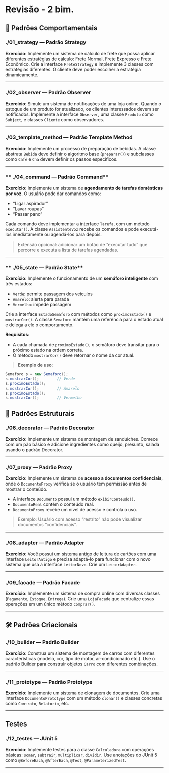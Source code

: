 # Revisão - 2 bim.

## 🔁 Padrões Comportamentais

### ./01\_strategy — **Padrão Strategy**

**Exercício**:
Implemente um sistema de cálculo de frete que possa aplicar diferentes estratégias de cálculo: Frete Normal, Frete Expresso e Frete Econômico.
Crie a interface `FreteStrategy` e implemente 3 classes com estratégias diferentes. O cliente deve poder escolher a estratégia dinamicamente.

---

### ./02\_observer — **Padrão Observer**

**Exercício**:
Simule um sistema de notificações de uma loja online. Quando o estoque de um produto for atualizado, os clientes interessados devem ser notificados.
Implemente a interface `Observer`, uma classe `Produto` como `Subject`, e classes `Cliente` como observadores.

---

### ./03\_template\_method — **Padrão Template Method**

**Exercício**:
Implemente um processo de preparação de bebidas. A classe abstrata `Bebida` deve definir o algoritmo base (`preparar()`) e subclasses como `Café` e `Chá` devem definir os passos específicos.

---

###  ** ./04\_command — Padrão Command**

**Exercício**:
Implemente um sistema de **agendamento de tarefas domésticas por voz**. O usuário pode dar comandos como:

* “Ligar aspirador”
* “Lavar roupas”
* “Passar pano”

Cada comando deve implementar a interface `Tarefa`, com um método `executar()`.
A classe `AssistenteVoz` recebe os comandos e pode executá-los imediatamente ou agendá-los para depois.

> Extensão opcional: adicionar um botão de “executar tudo” que percorre e executa a lista de tarefas agendadas.

---

###  ** ./05\_state — Padrão State**

**Exercício**:
Implemente o funcionamento de um **semáforo inteligente** com três estados:

* `Verde`: permite passagem dos veículos
* `Amarelo`: alerta para parada
* `Vermelho`: impede passagem

Crie a interface `EstadoSemaforo` com métodos como `proximoEstado()` e `mostrarCor()`.
A classe `Semaforo` mantém uma referência para o estado atual e delega a ele o comportamento.

**Requisitos**:

* A cada chamada de `proximoEstado()`, o semáforo deve transitar para o próximo estado na ordem correta.
* O método `mostrarCor()` deve retornar o nome da cor atual.

> **Exemplo de uso**:

```java
Semaforo s = new Semaforo();
s.mostrarCor();        // Verde
s.proximoEstado();
s.mostrarCor();        // Amarelo
s.proximoEstado();
s.mostrarCor();        // Vermelho
```


## 🎨 Padrões Estruturais

### ./06\_decorator — **Padrão Decorator**

**Exercício**:
Implemente um sistema de montagem de sanduíches. Comece com um pão básico e adicione ingredientes como queijo, presunto, salada usando o padrão Decorator.

---

###  **./07\_proxy — Padrão Proxy**

**Exercício**:
Implemente um sistema de **acesso a documentos confidenciais**, onde o `DocumentoProxy` verifica se o usuário tem permissão antes de mostrar o conteúdo.

* A interface `Documento` possui um método `exibirConteudo()`.
* `DocumentoReal` contém o conteúdo real.
* `DocumentoProxy` recebe um nível de acesso e controla o uso.

> Exemplo: Usuário com acesso “restrito” não pode visualizar documentos “confidenciais”.

---


### ./08\_adapter — **Padrão Adapter**

**Exercício**:
Você possui um sistema antigo de leitura de cartões com uma interface `LeitorAntigo` e precisa adaptá-lo para funcionar com o novo sistema que usa a interface `LeitorNovo`. Crie um `LeitorAdapter`.

---

### ./09\_facade — **Padrão Facade**

**Exercício**:
Implemente um sistema de compra online com diversas classes (`Pagamento`, `Estoque`, `Entrega`). Crie uma `LojaFacade` que centralize essas operações em um único método `comprar()`.

---

## 🛠 Padrões Criacionais

### ./10\_builder — **Padrão Builder**

**Exercício**:
Construa um sistema de montagem de carros com diferentes características (modelo, cor, tipo de motor, ar-condicionado etc.).
Use o padrão Builder para construir objetos `Carro` com diferentes combinações.

---

### ./11\_prototype — **Padrão Prototype**

**Exercício**:
Implemente um sistema de clonagem de documentos. Crie uma interface `DocumentoPrototype` com um método `clonar()` e classes concretas como `Contrato`, `Relatorio`, etc.

---

##  Testes

### ./12\_testes — **JUnit 5**

**Exercício**:
Implemente testes para a classe `Calculadora` com operações básicas: `somar`, `subtrair`, `multiplicar`, `dividir`.
Use anotações do JUnit 5 como `@BeforeEach`, `@AfterEach`, `@Test`, `@ParameterizedTest`.

---
